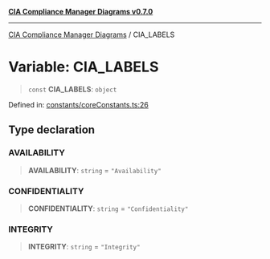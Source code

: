 [**CIA Compliance Manager Diagrams v0.7.0**](../README.md)

***

[CIA Compliance Manager Diagrams](../globals.md) / CIA\_LABELS

# Variable: CIA\_LABELS

> `const` **CIA\_LABELS**: `object`

Defined in: [constants/coreConstants.ts:26](https://github.com/Hack23/cia-compliance-manager/blob/a904e43458f81faf7066f9da9fc149cc9f6e236d/src/constants/coreConstants.ts#L26)

## Type declaration

### AVAILABILITY

> **AVAILABILITY**: `string` = `"Availability"`

### CONFIDENTIALITY

> **CONFIDENTIALITY**: `string` = `"Confidentiality"`

### INTEGRITY

> **INTEGRITY**: `string` = `"Integrity"`
